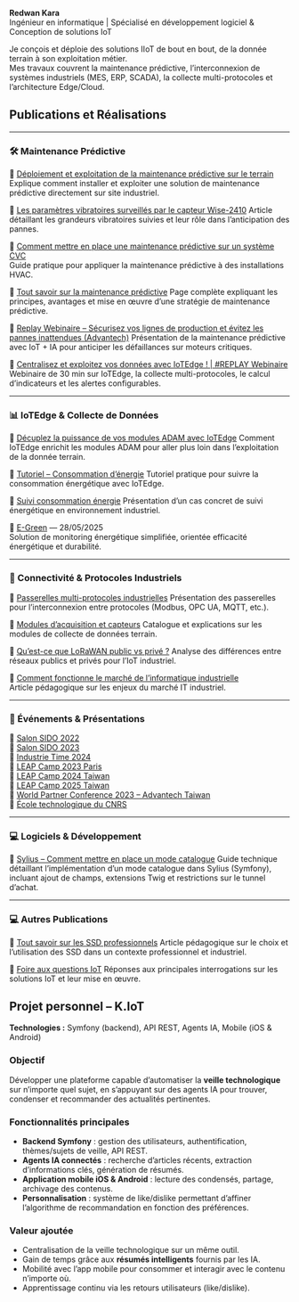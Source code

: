 **Redwan Kara**  
Ingénieur en informatique | Spécialisé en développement logiciel & Conception de solutions IoT

Je conçois et déploie des solutions IIoT de bout en bout, de la donnée terrain à son exploitation métier.  
Mes travaux couvrent la maintenance prédictive, l’interconnexion de systèmes industriels (MES, ERP, SCADA), la collecte multi-protocoles et l’architecture Edge/Cloud.  

## Publications et Réalisations
---

### 🛠️ Maintenance Prédictive

📄 [Déploiement et exploitation de la maintenance prédictive sur le terrain](https://iot.integral-system.fr/fr_FR/maintenance-predictive/deploiement-et-exploitation-de-la-maintenance-predictive-sur-le-terrain) 
Explique comment installer et exploiter une solution de maintenance prédictive directement sur site industriel.

📄 [Les paramètres vibratoires surveillés par le capteur Wise-2410](https://iot.integral-system.fr/fr_FR/maintenance-predictive/les-parametres-vibratoires-surveilles-par-le-capteur-wise-2410) 
Article détaillant les grandeurs vibratoires suivies et leur rôle dans l’anticipation des pannes.

📄 [Comment mettre en place une maintenance prédictive sur un système CVC](https://iot.integral-system.fr/fr_FR/maintenance-predictive/comment-mettre-en-place-une-maintenance-predictive-sur-un-systeme-cvc)   
Guide pratique pour appliquer la maintenance prédictive à des installations HVAC.

📄 [Tout savoir sur la maintenance prédictive](https://iot.integral-system.fr/fr_FR/tout-savoir-sur-la-maintenance-predictive)
Page complète expliquant les principes, avantages et mise en œuvre d’une stratégie de maintenance prédictive.

🎥 [Replay Webinaire – Sécurisez vos lignes de production et évitez les pannes inattendues (Advantech)](https://www.youtube.com/watch?v=4aYpzkaK4jo)
Présentation de la maintenance prédictive avec IoT + IA pour anticiper les défaillances sur moteurs critiques.

🎥 [Centralisez et exploitez vos données avec IoTEdge ! | #REPLAY Webinaire](https://youtu.be/wcFxOs0v5ew)
Webinaire de 30 min sur IoTEdge, la collecte multi-protocoles, le calcul d’indicateurs et les alertes configurables.  

---

### 📊 IoTEdge & Collecte de Données

📄 [Décuplez la puissance de vos modules ADAM avec IoTEdge](https://iot.integral-system.fr/fr_FR/decuplez-la-puissance-de-vos-modules-adam-avec-iotedge) 
Comment IoTEdge enrichit les modules ADAM pour aller plus loin dans l’exploitation de la donnée terrain.

📄 [Tutoriel – Consommation d’énergie](https://iot.integral-system.fr/fr_FR/tuto/conso-energie) 
Tutoriel pratique pour suivre la consommation énergétique avec IoTEdge.

📄 [Suivi consommation énergie](https://iot.integral-system.fr/fr_FR/suivi-consommation-energie)
Présentation d’un cas concret de suivi énergétique en environnement industriel.

📄 [E-Green](https://iot.integral-system.fr/fr_FR/e-green) — 28/05/2025  
Solution de monitoring énergétique simplifiée, orientée efficacité énergétique et durabilité.

---

### 🔌 Connectivité & Protocoles Industriels

📄 [Passerelles multi-protocoles industrielles](https://iot.integral-system.fr/fr_FR/passerelles-multi-protocoles-industrielles) 
Présentation des passerelles pour l’interconnexion entre protocoles (Modbus, OPC UA, MQTT, etc.).

📄 [Modules d’acquisition et capteurs](https://iot.integral-system.fr/fr_FR/modules-dacquisition-et-capteurs) 
Catalogue et explications sur les modules de collecte de données terrain.

📄 [Qu’est-ce que LoRaWAN public vs privé ?](https://iot.integral-system.fr/fr_FR/quest-ce-que-lorawan-public-vs-prive)
Analyse des différences entre réseaux publics et privés pour l’IoT industriel.

📄 [Comment fonctionne le marché de l’informatique industrielle](https://iot.integral-system.fr/fr_FR/comment-fonctionne-le-marche-de-linformatique-industrielle)   
Article pédagogique sur les enjeux du marché IT industriel.

---

### 🎤 Événements & Présentations

📄 [Salon SIDO 2022](https://iot.integral-system.fr/fr_FR/evenements/salon-sido-2022)  
📄 [Salon SIDO 2023](https://iot.integral-system.fr/fr_FR/evenements/salon-sido-2023)  
📄 [Industrie Time 2024](https://iot.integral-system.fr/fr_FR/evenements/industrie-time-2024)  
📄 [LEAP Camp 2023 Paris](https://iot.integral-system.fr/fr_FR/evenements/leap-camp-2023-paris)  
📄 [LEAP Camp 2024 Taiwan](https://iot.integral-system.fr/fr_FR/evenements/leap-camp-2024-taiwan)  
📄 [LEAP Camp 2025 Taiwan](https://iot.integral-system.fr/fr_FR/evenements/leap-camp-2025-taiwan)  
📄 [World Partner Conference 2023 – Advantech Taiwan](https://iot.integral-system.fr/fr_FR/evenements/world-partner-conference-2023-advantech-taiwan)  
📄 [École technologique du CNRS](https://iot.integral-system.fr/fr_FR/evenements/4-ecole-technologique-du-cnrs)  

---

### 💻 Logiciels & Développement

📄 [Sylius – Comment mettre en place un mode catalogue](https://www.integral-service.fr/sylius-comment-mettre-en-place-un-mode-catalogue)
Guide technique détaillant l’implémentation d’un mode catalogue dans Sylius (Symfony), incluant ajout de champs, extensions Twig et restrictions sur le tunnel d’achat.  

---

### 💻 Autres Publications

📄 [Tout savoir sur les SSD professionnels](https://blog.integral-system.fr/tout-savoir-ssd-professionnel/)
Article pédagogique sur le choix et l’utilisation des SSD dans un contexte professionnel et industriel.

📄 [Foire aux questions IoT](https://iot.integral-system.fr/fr_FR/foire-aux-questions)
Réponses aux principales interrogations sur les solutions IoT et leur mise en œuvre.

## Projet personnel – K.IoT  

**Technologies :** Symfony (backend), API REST, Agents IA, Mobile (iOS & Android)  

### Objectif  
Développer une plateforme capable d’automatiser la **veille technologique** sur n’importe quel sujet, en s’appuyant sur des agents IA pour trouver, condenser et recommander des actualités pertinentes.  

### Fonctionnalités principales  
- **Backend Symfony** : gestion des utilisateurs, authentification, thèmes/sujets de veille, API REST.  
- **Agents IA connectés** : recherche d’articles récents, extraction d’informations clés, génération de résumés.  
- **Application mobile iOS & Android** : lecture des condensés, partage, archivage des contenus.  
- **Personnalisation** : système de like/dislike permettant d’affiner l’algorithme de recommandation en fonction des préférences.  

### Valeur ajoutée  
- Centralisation de la veille technologique sur un même outil.  
- Gain de temps grâce aux **résumés intelligents** fournis par les IA.  
- Mobilité avec l’app mobile pour consommer et interagir avec le contenu n’importe où.  
- Apprentissage continu via les retours utilisateurs (like/dislike).  

